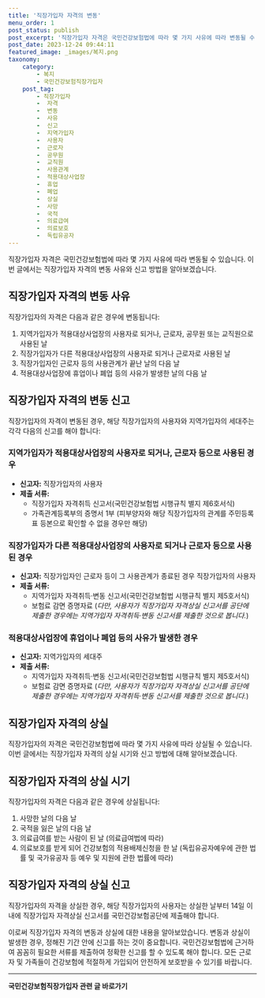 ```yaml
---
title: '직장가입자 자격의 변동'
menu_order: 1
post_status: publish
post_excerpt: '직장가입자 자격은 국민건강보험법에 따라 몇 가지 사유에 따라 변동될 수 있습니다. 이번 글에서는 직장가입자 자격의 변동 사유와 신고 방법을 알아보겠습니다.'
post_date: 2023-12-24 09:44:11
featured_image: _images/복지.png
taxonomy:
    category:
        - 복지
        - 국민건강보험직장가입자
    post_tag:
        - 직장가입자
        -  자격
        -  변동
        -  사유
        -  신고
        -  지역가입자
        -  사용자
        -  근로자
        -  공무원
        -  교직원
        -  사용관계
        -  적용대상사업장
        -  휴업
        -  폐업
        -  상실
        -  사망
        -  국적
        -  의료급여
        -  의료보호
        -  독립유공자
---
```



직장가입자 자격은 국민건강보험법에 따라 몇 가지 사유에 따라 변동될 수 있습니다. 이번 글에서는 직장가입자 자격의 변동 사유와 신고 방법을 알아보겠습니다.

## 직장가입자 자격의 변동 사유

직장가입자의 자격은 다음과 같은 경우에 변동됩니다:

1. 지역가입자가 적용대상사업장의 사용자로 되거나, 근로자, 공무원 또는 교직원으로 사용된 날
2. 직장가입자가 다른 적용대상사업장의 사용자로 되거나 근로자로 사용된 날
3. 직장가입자인 근로자 등의 사용관계가 끝난 날의 다음 날
4. 적용대상사업장에 휴업이나 폐업 등의 사유가 발생한 날의 다음 날


## 직장가입자 자격의 변동 신고

직장가입자의 자격이 변동된 경우, 해당 직장가입자의 사용자와 지역가입자의 세대주는 각각 다음의 신고를 해야 합니다:

### 지역가입자가 적용대상사업장의 사용자로 되거나, 근로자 등으로 사용된 경우

- **신고자:** 직장가입자의 사용자
- **제출 서류:**
  - 직장가입자 자격취득 신고서(국민건강보험법 시행규칙 별지 제6호서식)
  - 가족관계등록부의 증명서 1부 (피부양자와 해당 직장가입자의 관계를 주민등록표 등본으로 확인할 수 없을 경우만 해당)

### 직장가입자가 다른 적용대상사업장의 사용자로 되거나 근로자 등으로 사용된 경우

- **신고자:** 직장가입자인 근로자 등이 그 사용관계가 종료된 경우 직장가입자의 사용자
- **제출 서류:**
  - 지역가입자 자격취득·변동 신고서(국민건강보험법 시행규칙 별지 제5호서식)
  - 보험료 감면 증명자료
    (*다만, 사용자가 직장가입자 자격상실 신고서를 공단에 제출한 경우에는 지역가입자 자격취득·변동 신고서를 제출한 것으로 봅니다.*)

### 적용대상사업장에 휴업이나 폐업 등의 사유가 발생한 경우

- **신고자:** 지역가입자의 세대주
- **제출 서류:**
  - 지역가입자 자격취득·변동 신고서(국민건강보험법 시행규칙 별지 제5호서식)
  - 보험료 감면 증명자료
    (*다만, 사용자가 직장가입자 자격상실 신고서를 공단에 제출한 경우에는 지역가입자 자격취득·변동 신고서를 제출한 것으로 봅니다.*)


## 직장가입자 자격의 상실

직장가입자의 자격은 국민건강보험법에 따라 몇 가지 사유에 따라 상실될 수 있습니다. 이번 글에서는 직장가입자 자격의 상실 시기와 신고 방법에 대해 알아보겠습니다.

## 직장가입자 자격의 상실 시기

직장가입자의 자격은 다음과 같은 경우에 상실됩니다:

1. 사망한 날의 다음 날
2. 국적을 잃은 날의 다음 날
3. 의료급여를 받는 사람이 된 날 (의료급여법에 따라)
4. 의료보호를 받게 되어 건강보험의 적용배제신청을 한 날 (독립유공자예우에 관한 법률 및 국가유공자 등 예우 및 지원에 관한 법률에 따라)

## 직장가입자 자격의 상실 신고

직장가입자의 자격을 상실한 경우, 해당 직장가입자의 사용자는 상실한 날부터 14일 이내에 직장가입자 자격상실 신고서를 국민건강보험공단에 제출해야 합니다.

이로써 직장가입자 자격의 변동과 상실에 대한 내용을 알아보았습니다. 변동과 상실이 발생한 경우, 정해진 기간 안에 신고를 하는 것이 중요합니다. 국민건강보험법에 근거하여 꼼꼼히 필요한 서류를 제출하여 정확한 신고를 할 수 있도록 해야 합니다. 모든 근로자 및 가족들이 건강보험에 적절하게 가입되어 안전하게 보호받을 수 있기를 바랍니다.
<!-- wp:separator -->
<hr class="wp-block-separator has-alpha-channel-opacity"/>
<!-- /wp:separator -->

<!-- wp:group {"backgroundColor":"base","layout":{"type":"constrained"}} -->
<div class="wp-block-group has-base-background-color has-background"><!-- wp:paragraph {"align":"center","fontSize":"medium"} -->
<p class="has-text-align-center has-large-font-size"><strong>국민건강보험직장가입자 관련 글 바로가기</strong></p>
<!-- /wp:paragraph -->


<!-- wp:latest-posts
{"categories":[{"id":14901,"count":19,"description":"","link":"https://uknowlaw.com/category/%ea%b5%ad%eb%af%bc%ea%b1%b4%ea%b0%95%eb%b3%b4%ed%97%98%ec%a7%81%ec%9e%a5%ea%b0%80%ec%9e%85%ec%9e%90/","name":"국민건강보험직장가입자","slug":"국민건강보험직장가입자","taxonomy":"category","parent":0,"meta":[],"_links":{"self":[{"href":"https://uknowlaw.com/wp-json/wp/v2/categories/14901"}],"collection":[{"href":"https://uknowlaw.com/wp-json/wp/v2/categories"}],"about":[{"href":"https://uknowlaw.com/wp-json/wp/v2/taxonomies/category"}],"wp:post_type":[{"href":"https://uknowlaw.com/wp-json/wp/v2/posts?categories=14901"}],"curies":[{"name":"wp","href":"https://api.w.org/{rel}","templated":true}]}}],"postsToShow":100,"excerptLength":28,"postLayout":"grid","columns":2,"featuredImageAlign":"left","featuredImageSizeSlug":"large","fontSize":"small"} /--></div>
<!-- /wp:group -->
